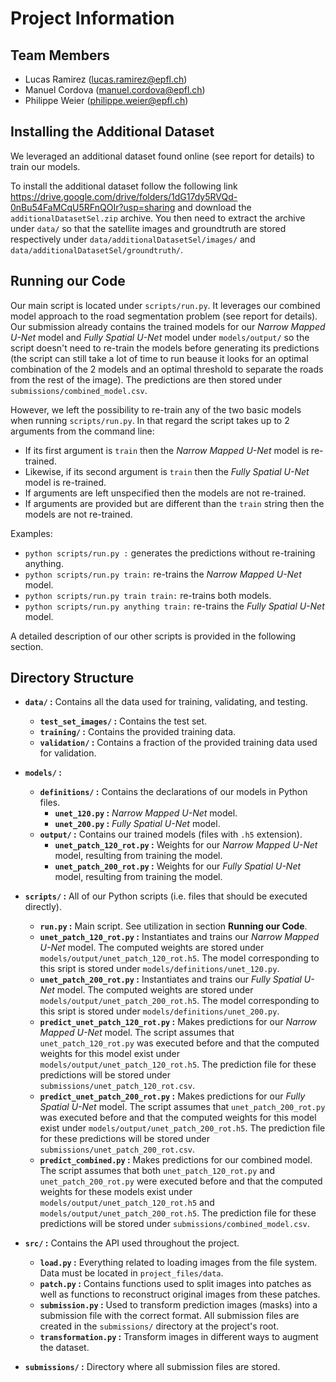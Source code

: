 # Project Information

## Team Members

* Lucas Ramirez (lucas.ramirez@epfl.ch)
* Manuel Cordova (manuel.cordova@epfl.ch)
* Philippe Weier (philippe.weier@epfl.ch)

## Installing the Additional Dataset

We leveraged an additional dataset found online (see report for details) to train our models.

To install the additional dataset follow the following link https://drive.google.com/drive/folders/1dG17dy5RVQd-0nBu54FaMCqU5RFnQOIr?usp=sharing and download the `additionalDatasetSel.zip` archive. You then need to extract the archive under `data/` so that the satellite images and groundtruth are stored respectively under `data/additionalDatasetSel/images/` and `data/additionalDatasetSel/groundtruth/`.

## Running our Code

Our main script is located under `scripts/run.py`. It leverages our combined model approach to the road segmentation problem (see report for details). Our submission already contains the trained models for our *Narrow Mapped U-Net* model and *Fully Spatial U-Net* model under `models/output/` so the script doesn't need to re-train the models before generating its predictions (the script can still take a lot of time to run beause it looks for an optimal combination of the 2 models and an optimal threshold to separate the roads from the rest of the image). The predictions are then stored under `submissions/combined_model.csv`.

However, we left the possibility to re-train any of the two basic models when running `scripts/run.py`. In that regard the script takes up to 2 arguments from the command line:

* If its first argument is `train` then the *Narrow Mapped U-Net* model is re-trained.
* Likewise, if its second argument is `train` then the *Fully Spatial U-Net* model is re-trained.
* If arguments are left unspecified then the models are not re-trained.
* If arguments are provided but are different than the `train` string then the models are not re-trained.

Examples:

* `python scripts/run.py :` generates the predictions without re-training anything.
* `python scripts/run.py train:` re-trains the *Narrow Mapped U-Net* model.
* `python scripts/run.py train train:` re-trains both models.
* `python scripts/run.py anything train:` re-trains the *Fully Spatial U-Net* model.

A detailed description of our other scripts is provided in the following section.

## Directory Structure

* **`data/` :** Contains all the data used for training, validating, and testing.
  * **`test_set_images/` :** Contains the test set.
  * **`training/` :** Contains the provided training data.
  * **`validation/` :** Contains a fraction of the provided training data used for validation.


* **`models/` :**
  * **`definitions/` :** Contains the declarations of our models in Python files.
    * **`unet_120.py` :** *Narrow Mapped U-Net* model.
    * **`unet_200.py` :** *Fully Spatial U-Net* model.
  * **`output/` :** Contains our trained models (files with `.h5` extension).
    * **`unet_patch_120_rot.py` :** Weights for our *Narrow Mapped U-Net* model, resulting from training the model.
    * **`unet_patch_200_rot.py` :** Weights for our *Fully Spatial U-Net* model, resulting from training the model.

* **`scripts/` :** All of our Python scripts (i.e. files that should be executed directly).
  * **`run.py` :** Main script. See utilization in section **Running our Code**.
  * **`unet_patch_120_rot.py` :** Instantiates and trains our *Narrow Mapped U-Net* model. The computed weights are stored under `models/output/unet_patch_120_rot.h5`. The model corresponding to this sript is stored under `models/definitions/unet_120.py`.
  * **`unet_patch_200_rot.py` :** Instantiates and trains our *Fully Spatial U-Net* model. The computed weights are stored under `models/output/unet_patch_200_rot.h5`. The model corresponding to this sript is stored under `models/definitions/unet_200.py`.
  * **`predict_unet_patch_120_rot.py` :** Makes predictions for our *Narrow Mapped U-Net* model. The script assumes that `unet_patch_120_rot.py` was executed before and that the computed weights for this model exist under `models/output/unet_patch_120_rot.h5`. The prediction file for these predictions will be stored under `submissions/unet_patch_120_rot.csv`.
  * **`predict_unet_patch_200_rot.py` :** Makes predictions for our *Fully Spatial U-Net* model. The script assumes that `unet_patch_200_rot.py` was executed before and that the computed weights for this model exist under `models/output/unet_patch_200_rot.h5`. The prediction file for these predictions will be stored under `submissions/unet_patch_200_rot.csv`.
  * **`predict_combined.py` :** Makes predictions for our combined model. The script assumes that both `unet_patch_120_rot.py` and `unet_patch_200_rot.py` were executed before and that the computed weights for these models exist under `models/output/unet_patch_120_rot.h5` and `models/output/unet_patch_200_rot.h5`. The prediction file for these predictions will be stored under `submissions/combined_model.csv`.

* **`src/` :** Contains the API used throughout the project.
  * **`load.py` :** Everything related to loading images from the file system. Data must be located in `project_files/data`.
  * **`patch.py` :** Contains functions used to split images into patches as well as functions to reconstruct original images from these patches.
  * **`submission.py` :** Used to transform prediction images (masks) into a submission file with the correct format. All submission files are created in the `submissions/` directory at the project's root.
  * **`transformation.py` :** Transform images in different ways to augment the dataset.

* **`submissions/` :** Directory where all submission files are stored.